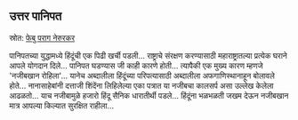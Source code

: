 ## उत्तर पानिपत

स्रोत: [फेबु पराग नेरुरकर](https://www.facebook.com/story.php?story_fbid=1098678175606696&id=100063935718092&rdid=gzZmQDe9HP2oidnw)

पानिपतच्या युद्धामध्ये हिंदूंची एक पिढी खर्ची पडली... राष्ट्राचे संरक्षण करण्यासाठी महाराष्ट्रातल्या प्रत्येक घराने आपले योगदान दिले... पानिपत घडण्यास जी काही कारणे होती... त्यापैकी एक मुख्य कारण म्हणजे 'नजीबखान रोहिला'...  यानेच अब्दालीला हिंदूंच्या परिपत्यासाठी अब्दालीला अफगाणिस्थानाहून बोलावले होते... नानासाहेबांनी दत्ताजी शिंदेंना लिहिलेल्या एका पत्रात या नजीबचा कालसर्प असा उल्लेख केलेला आढळतो... याच नजीबामुळे हजारो हिंदू सैनिक धारातीर्थी पडले... हिंदूंना भळभळती जखम देऊन नजीबखान मात्र आपल्या किल्यात सुरक्षित राहीला...
